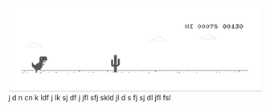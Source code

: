 ![image](https://github.com/sudimuk2017/qwaszx/blob/main/dino.gif)
j
d
n     cn   k  ldf    j  lk  sj    df   j    jfl     sfj   skld    jl    d  s    fj     sj    dl     jfl    fsl

